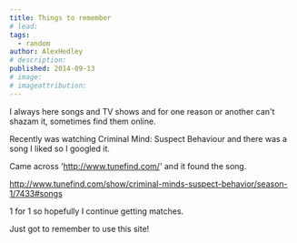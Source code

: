 ```yaml
---
title: Things to remember
# lead:
tags:
  - random
author: AlexHedley
# description:
published: 2014-09-13
# image:
# imageattribution:
---
```


I always here songs and TV shows and for one reason or another can't shazam it, sometimes find them online.

Recently was watching Criminal Mind: Suspect Behaviour and there was a song I liked so I googled it.

Came across 'http://www.tunefind.com/' and it found the song.

http://www.tunefind.com/show/criminal-minds-suspect-behavior/season-1/7433#songs

1 for 1 so hopefully I continue getting matches.

Just got to remember to use this site!
